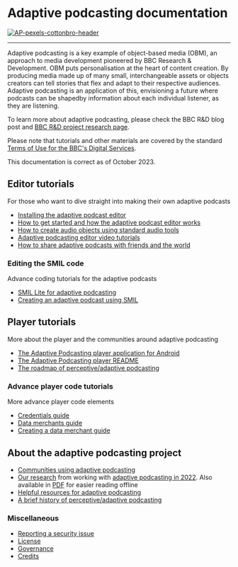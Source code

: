 # Adaptive podcasting documentation

[![AP-pexels-cottonbro-header](https://user-images.githubusercontent.com/1649922/188454404-9395c73b-fef2-4f41-b1b9-45e16b8082aa.jpg)](
https://github.com/bbc/adaptivepodcasting)

---

Adaptive podcasting is a key example of object-based media (OBM), an approach to media development pioneered by BBC Research & Development. OBM puts personalisation at the heart of content creation. By producing media made up of many small, interchangeable assets or objects creators can tell stories that flex and adapt to their respective audiences. Adaptive podcasting is an application of this, envisioning a future where podcasts can be shapedby information about each individual listener, as they are listening.

To learn more about adaptive podcasting, please check the BBC R&D blog post and [BBC R&D project research page](https://www.bbc.co.uk/rd/projects/perceptive-radio).

Please note that tutorials and other materials are covered by the standard [Terms of Use for the BBC's Digital Services](https://www.bbc.co.uk/usingthebbc/terms-of-use/).

This documentation is correct as of October 2023.


## Editor tutorials
For those who want to dive straight into making their own adaptive podcasts

* [Installing the adaptive podcast editor](../editor/README.md)
* [How to get started and how the adaptive podcast editor works](../docs/editor.md)
* [How to create audio objects using standard audio tools](../docs/creating-audio-objects.md)
* [Adaptive podcasting editor video tutorials](../docs/video-tutorials.md)
* [How to share adaptive podcasts with friends and the world](../docs/sharing-adaptive-podcasts.md)

### Editing the SMIL code
Advance coding tutorials for the adaptive podcasts 

* [SMIL Lite for adaptive podcasting](../docs/smil-timing-model.md)
* [Creating an adaptive podcast using SMIL](../docs/writing-a-podcast-using-code.md)

## Player tutorials
More about the player and the communities around adaptive podcasting

* [The Adaptive Podcasting player application for Android](../docs/android-application.md)
* [The Adaptive Podcasting player README](../player/README.md)
* [The roadmap of perceptive/adaptive podcasting](../docs/roadmap.md)

### Advance player code tutorials
More advance player code elements

* [Credentials guide](../docs/credentials.md)
* [Data merchants guide](../docs/data-merchants.md)
* [Creating a data merchant guide](../docs/creating-a-data-merchant.md)

## About the adaptive podcasting project

* [Communities using adaptive podcasting](../docs/community.md)
* [Our research](research-learnings.md) from working with [adaptive podcasting in 2022](https://www.bbc.co.uk/rd/publications/adaptive-podcasting-open-source-release).
Also available in [PDF](https://downloads.bbc.co.uk/rd/workstreams/adaptive-podcasting/bbc-rd-adaptive-podcasting-research-oct-2023.pdf) for easier reading offline
* [Helpful resources for adaptive podcasting](../docs/resources.md)
* [A brief history of perceptive/adaptive podcasting](../docs/history.md)

### Miscellaneous

* [Reporting a security issue](../docs/security.md)
* [License](../docs/LICENSE)
* [Governance](../docs/GOVERNANCE)
* [Credits](../docs/credits.md)
